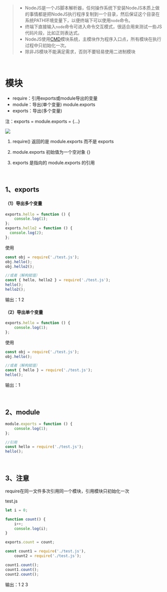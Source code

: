 >- NodeJS是一个JS脚本解析器，任何操作系统下安装NodeJS本质上做的事情都是把NodeJS执行程序复制到一个目录，然后保证这个目录在系统PATH环境变量下，以便终端下可以使用`node`命令。
>- 终端下直接输入`node`命令可进入命令交互模式，很适合用来测试一些JS代码片段，比如正则表达式。
>- NodeJS使用[CMD](http://wiki.commonjs.org/)模块系统，主模块作为程序入口点，所有模块在执行过程中只初始化一次。
>- 除非JS模块不能满足需求，否则不要轻易使用二进制模块

<br>

# 模块


- require：引用exports或module导出的变量
- module：导出(单个变量)  module.exports
- exports：导出(多个变量)

注：exports = module.exports = {...}

![](https://segmentfault.com/img/bVRMVd?w=596&h=166)

1. require() 返回的是 module.exports 而不是 exports

2. module.exports 初始值为一个空对象 {}

3. exports 是指向的 module.exports 的引用


<br>

## 1、exports



#### （1）导出多个变量

```javascript
exports.hello = function () {
	console.log(1);
};
exports.hello2 = function () {
  console.log(2);
};
```

使用

```javascript
const obj = require('./test.js');
obj.hello();
obj.hello2();

//或者（解构赋值）
const { hello, hello2 } = require('./test.js');
hello();
hello2();
```

输出：1 2

#### （2）导出单个变量

```javascript
exports.hello = function () {
	console.log(1);
};
```

使用

```javascript
const obj = require('./test.js');
obj.hello();

//或者（解构赋值）
const { hello } = require('./test.js');
hello();
```

输出：1

<br>

## 2、module



```javascript
module.exports = function () {
    console.log(1);
};

//引用
const hello = require('./test.js');
hello();
```

<br>

## 3、注意
require在同一文件多次引用同一个模块，引用模块只初始化一次



test.js

```javascript
let i = 0;

function count() {
	i++;
	console.log(i);
}

exports.count = count;
```

```javascript
const count1 = require('./test.js'),
	count2 = require('./test.js');

count1.count();
count1.count();
count2.count();
```

输出：1 2 3
